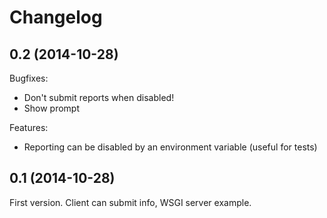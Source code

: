 Changelog
=========

0.2 (2014-10-28)
----------------

Bugfixes:
* Don't submit reports when disabled!
* Show prompt

Features:
* Reporting can be disabled by an environment variable (useful for tests)

0.1 (2014-10-28)
----------------

First version. Client can submit info, WSGI server example.
